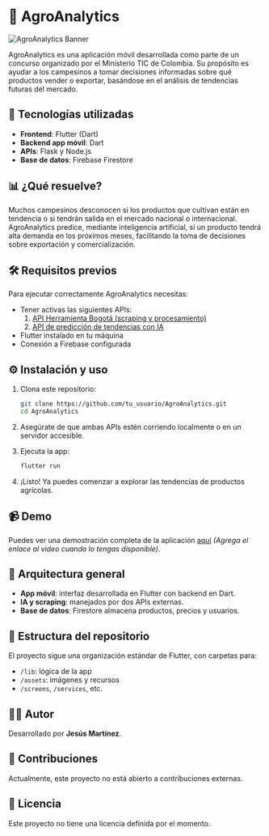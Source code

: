 # 🌱 AgroAnalytics

![AgroAnalytics Banner](./jobit.png)

AgroAnalytics es una aplicación móvil desarrollada como parte de un concurso organizado por el Ministerio TIC de Colombia. Su propósito es ayudar a los campesinos a tomar decisiones informadas sobre qué productos vender o exportar, basándose en el análisis de tendencias futuras del mercado.


## 🚀 Tecnologías utilizadas

- **Frontend**: Flutter (Dart)
- **Backend app móvil**: Dart
- **APIs**: Flask y Node.js
- **Base de datos**: Firebase Firestore



## 📊 ¿Qué resuelve?

Muchos campesinos desconocen si los productos que cultivan están en tendencia o si tendrán salida en el mercado nacional o internacional. AgroAnalytics predice, mediante inteligencia artificial, si un producto tendrá alta demanda en los próximos meses, facilitando la toma de decisiones sobre exportación y comercialización.



## 🛠️ Requisitos previos

Para ejecutar correctamente AgroAnalytics necesitas:

- Tener activas las siguientes APIs:
  1. [API Herramienta Bogotá (scraping y procesamiento)](https://github.com/lastHunter956/API-herramienta-bogota)
  2. [API de predicción de tendencias con IA](https://github.com/lastHunter956/API_tendencias)
- Flutter instalado en tu máquina
- Conexión a Firebase configurada



## ⚙️ Instalación y uso

1. Clona este repositorio:
   ```bash
   git clone https://github.com/tu_usuario/AgroAnalytics.git
   cd AgroAnalytics
   ```

2. Asegúrate de que ambas APIs estén corriendo localmente o en un servidor accesible.

3. Ejecuta la app:
   ```bash
   flutter run
   ```

4. ¡Listo! Ya puedes comenzar a explorar las tendencias de productos agrícolas.



## 📹 Demo

Puedes ver una demostración completa de la aplicación [aquí](#) *(Agrega el enlace al video cuando lo tengas disponible)*.



## 🧠 Arquitectura general

- **App móvil**: interfaz desarrollada en Flutter con backend en Dart.
- **IA y scraping**: manejados por dos APIs externas.
- **Base de datos**: Firestore almacena productos, precios y usuarios.



## 📁 Estructura del repositorio

El proyecto sigue una organización estándar de Flutter, con carpetas para:

- `/lib`: lógica de la app
- `/assets`: imágenes y recursos
- `/screens`, `/services`, etc.



## 👨‍💻 Autor

Desarrollado por **Jesús Martínez**.



## 🤝 Contribuciones

Actualmente, este proyecto no está abierto a contribuciones externas.



## 📜 Licencia

Este proyecto no tiene una licencia definida por el momento.
